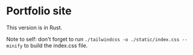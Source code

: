 # Portfolio site

This version is in Rust.

Note to self: don't forget to run `./tailwindcss -o ./static/index.css --minify` to build the index.css file.